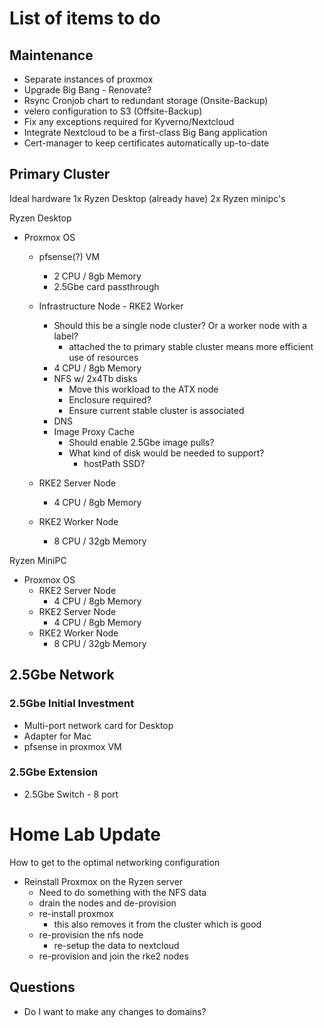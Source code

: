 # List of items to do

## Maintenance

- Separate instances of proxmox
- Upgrade Big Bang - Renovate?
- Rsync Cronjob chart to redundant storage (Onsite-Backup)
- velero configuration to S3 (Offsite-Backup)
- Fix any exceptions required for Kyverno/Nextcloud
- Integrate Nextcloud to be a first-class Big Bang application
- Cert-manager to keep certificates automatically up-to-date

## Primary Cluster
Ideal hardware
1x Ryzen Desktop (already have)
2x Ryzen minipc's

Ryzen Desktop
- Proxmox OS
    - pfsense(?) VM
        - 2 CPU / 8gb Memory
        - 2.5Gbe card passthrough
    - Infrastructure Node - RKE2 Worker
        - Should this be a single node cluster? Or a worker node with a label?
            - attached the to primary stable cluster means more efficient use of resources 
        - 4 CPU / 8gb Memory
        - NFS w/ 2x4Tb disks
            - Move this workload to the ATX node
            - Enclosure required?
            - Ensure current stable cluster is associated
        - DNS
        - Image Proxy Cache
            - Should enable 2.5Gbe image pulls?
            - What kind of disk would be needed to support?
                - hostPath SSD?
    - RKE2 Server Node
        - 4 CPU / 8gb Memory

    - RKE2 Worker Node
        - 8 CPU / 32gb Memory

Ryzen MiniPC
- Proxmox OS
    - RKE2 Server Node
        - 4 CPU / 8gb Memory
    - RKE2 Server Node
        - 4 CPU / 8gb Memory
    - RKE2 Worker Node
        - 8 CPU / 32gb Memory

## 2.5Gbe Network

### 2.5Gbe Initial Investment
- Multi-port network card for Desktop
- Adapter for Mac
- pfsense in proxmox VM

### 2.5Gbe Extension
- 2.5Gbe Switch - 8 port

# Home Lab Update 

How to get to the optimal networking configuration
- Reinstall Proxmox on the Ryzen server
    - Need to do something with the NFS data
    - drain the nodes and de-provision
    - re-install proxmox
        - this also removes it from the cluster which is good
    - re-provision the nfs node
        - re-setup the data to nextcloud
    - re-provision and join the rke2 nodes

## Questions
- Do I want to make any changes to domains?